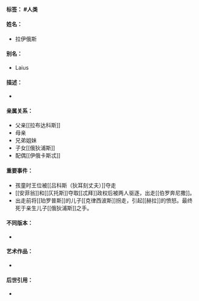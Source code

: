 #### 标签： #人类
#### 姓名：
- 拉伊俄斯
#### 别名：
- Laius
#### 描述：
- 
#### 亲属关系：
- 父亲[[拉布达科斯]]
- 母亲
- 兄弟姐妹
- 子女[[俄狄浦斯]]
- 配偶[[伊俄卡斯忒]]
#### 重要事件：
- 孩童时王位被[[吕科斯（狄耳刻丈夫）]]夺走
- [[安菲翁]]和[[仄托斯]]夺取[[忒拜]]政权后被两人驱逐，出走[[伯罗奔尼撒]]。
- 出走前将[[珀罗普斯]]的儿子[[克律西波斯]]拐走，引起[[赫拉]]的愤怒。最终死于亲生儿子[[俄狄浦斯]]之手。
#### 不同版本：
- 
#### 艺术作品：
- 
#### 后世引用：
- 